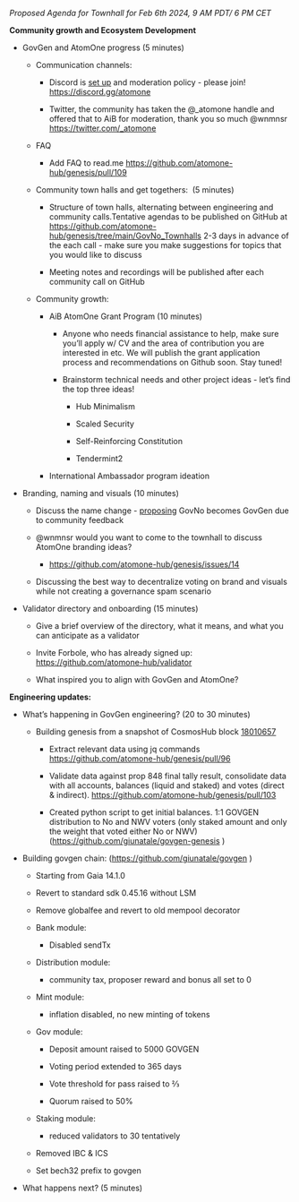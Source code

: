 _Proposed Agenda for Townhall for Feb 6th 2024, 9 AM PDT/ 6 PM CET_ 

**Community growth and Ecosystem Development**

- GovGen and AtomOne progress (5 minutes)

  - Communication channels:

    - Discord is [set up](https://github.com/atomone-hub/genesis/pull/110) and moderation policy - please join! <https://discord.gg/atomone>

    - Twitter, the community has taken the @\_atomone handle and offered that to AiB for moderation, thank you so much @wnmnsr <https://twitter.com/_atomone>

  - FAQ

    - Add FAQ to read.me <https://github.com/atomone-hub/genesis/pull/109>

  - Community town halls and get togethers:  (5 minutes)

    - Structure of town halls, alternating between engineering and community calls.Tentative agendas to be published on GitHub at <https://github.com/atomone-hub/genesis/tree/main/GovNo_Townhalls> 2-3 days in advance of the each call - make sure you make suggestions for topics that you would like to discuss

    - Meeting notes and recordings will be published after each community call on GitHub 

  - Community growth:

    - AiB AtomOne Grant Program (10 minutes)

      - Anyone who needs financial assistance to help, make sure you’ll apply w/ CV and the area of contribution you are interested in etc. We will publish the grant application process and recommendations on Github soon. Stay tuned!

      - Brainstorm technical needs and other project ideas - let’s find the top three ideas!

        - Hub Minimalism

        - Scaled Security

        - Self-Reinforcing Constitution

        - Tendermint2

    - International Ambassador program ideation 

- Branding, naming and visuals (10 minutes)

  - Discuss the name change - [proposing](https://github.com/atomone-hub/genesis/pull/108) GovNo becomes GovGen due to community feedback

  - @wnmnsr would you want to come to the townhall to discuss AtomOne branding ideas?

    - <https://github.com/atomone-hub/genesis/issues/14>

  - Discussing the best way to decentralize voting on brand and visuals while not creating a governance spam scenario

- Validator directory and onboarding (15 minutes)

  - Give a brief overview of the directory, what it means, and what you can anticipate as a validator 

  - Invite Forbole, who has already signed up: <https://github.com/atomone-hub/validator>

  - What inspired you to align with GovGen and AtomOne? 

**Engineering updates:**

- What’s happening in GovGen engineering? (20 to 30 minutes) 

  - Building genesis from a snapshot of CosmosHub block [18010657](https://www.mintscan.io/cosmos/block/18010657)

    - Extract relevant data using jq commands <https://github.com/atomone-hub/genesis/pull/96>

    - Validate data against prop 848 final tally result, consolidate data with all accounts, balances (liquid and staked) and votes (direct & indirect). <https://github.com/atomone-hub/genesis/pull/103>

    - Created python script to get initial balances. 1:1 GOVGEN distribution to No and NWV voters (only staked amount and only the weight that voted either No or NWV) (<https://github.com/giunatale/govgen-genesis> )

* Building govgen chain: (<https://github.com/giunatale/govgen> )

  - Starting from Gaia 14.1.0

  - Revert to standard sdk 0.45.16 without LSM

  - Remove globalfee and revert to old mempool decorator

  - Bank module:

    - Disabled sendTx

  - Distribution module:

    - community tax, proposer reward and bonus all set to 0

  - Mint module:

    - inflation disabled, no new minting of tokens

  - Gov module:

    - Deposit amount raised to 5000 GOVGEN

    - Voting period extended to 365 days

    - Vote threshold for pass raised to ⅔

    - Quorum raised to 50%

  - Staking module:

    - reduced validators to 30 tentatively

  - Removed IBC & ICS

  - Set bech32 prefix to govgen

- What happens next? (5 minutes)
